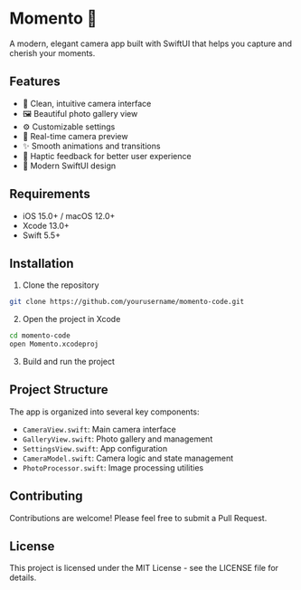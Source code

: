 # Momento 📸

A modern, elegant camera app built with SwiftUI that helps you capture and cherish your moments.

## Features

- 📱 Clean, intuitive camera interface
- 🖼️ Beautiful photo gallery view
- ⚙️ Customizable settings
- 🎯 Real-time camera preview
- ✨ Smooth animations and transitions
- 📳 Haptic feedback for better user experience
- 🎨 Modern SwiftUI design

## Requirements

- iOS 15.0+ / macOS 12.0+
- Xcode 13.0+
- Swift 5.5+

## Installation

1. Clone the repository
```bash
git clone https://github.com/yourusername/momento-code.git
```

2. Open the project in Xcode
```bash
cd momento-code
open Momento.xcodeproj
```

3. Build and run the project

## Project Structure

The app is organized into several key components:

- `CameraView.swift`: Main camera interface
- `GalleryView.swift`: Photo gallery and management
- `SettingsView.swift`: App configuration
- `CameraModel.swift`: Camera logic and state management
- `PhotoProcessor.swift`: Image processing utilities

## Contributing

Contributions are welcome! Please feel free to submit a Pull Request.

## License

This project is licensed under the MIT License - see the LICENSE file for details.
 

